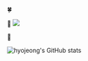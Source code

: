 :four_leaf_clover:


:rainbow:
<a href="https://kick-like-cat.tistory.com/" target="_blank"><img src="https://img.shields.io/badge/Tistory-000000?style=for-the-badge&logo=Tistory&logoColor=white"/></a>

:rocket: 


![hyojeong's GitHub stats](https://github-readme-stats.vercel.app/api?username=hyojeong&theme=buefy&show_icons=true)
